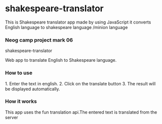 # shakespeare-translator

This is Shakespeare  translator app made by using JavaScript it converts English language to shakespeare language /minion language

<h3>Neog camp project mark 06</h3>

shakespeare-translator

Web app to translate English to Shakespeare language.

<h3>How to use</h3>
1. Enter the text in english. 2. Click on the translate button 3. The result will be displayed automatically.

<h3>How it works</h3>
This app uses the fun translation api.The entered text is translated from the server


